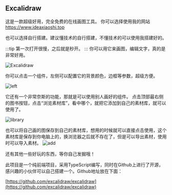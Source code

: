 ## Excalidraw
这是一款超级好用，完全免费的在线画图工具。
你可以选择使用我的网站 https://www.ideaxiaoshi.top

也可以选择自行搭建。建议懂技术的自行搭建，不懂技术的可以使用我搭建好的。

:::tip
第一次打开很慢，之后就是秒开。
:::
你可以用它来画图，编辑文字，真的是非常好用。

![Excalidraw](https://www.nullpointer.site/images/draw1.png)

你可以点击一个组件，左侧可以配置它的背景颜色，边框等参数，超级方便。

![left](https://www.nullpointer.site/images/draw4.png)



它还有一个非常奈斯的功能，那就是可以使用别人画好的组件。
点击顶部最右侧的图书按钮，点击“浏览素材库”，看中哪个，就把它添加到自己的素材库，就可以使用了。

![library](https://www.nullpointer.site/images/draw2.png)

也可以将自己画的图保存到自己的素材库，想用的时候就可以直接点击使用，这个素材库是保存到你电脑上的，换浏览器之后就不存在了，但是可以导出素材，使用时可以导入素材。
![add](https://www.nullpointer.site/images/draw3.png)

还有其他一些好玩的东西，等你自己发掘哦！

此项目是一个纯前端项目，采用TypeScript编写，同时在Github上进行了开源，感兴趣的小伙伴可以自己搭建一个。Github地址放在下面：


[https://github.com/excalidraw/excalidraw](https://github.com/excalidraw/excalidraw)



